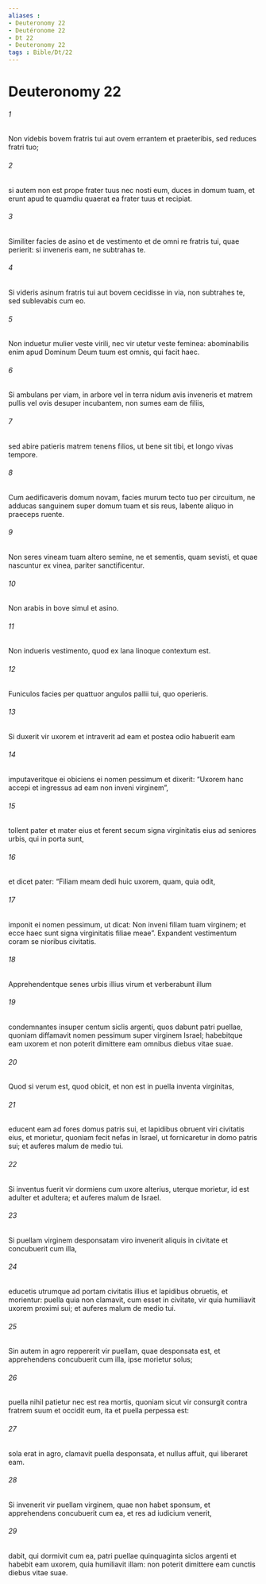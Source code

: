 ```yaml
---
aliases : 
- Deuteronomy 22
- Deutéronome 22
- Dt 22
- Deuteronomy 22
tags : Bible/Dt/22
---
```


# Deuteronomy 22

###### 1
Non videbis bovem fratris tui aut ovem errantem et praeteribis, sed reduces fratri tuo; 
###### 2
si autem non est prope frater tuus nec nosti eum, duces in domum tuam, et erunt apud te quamdiu quaerat ea frater tuus et recipiat. 
###### 3
Similiter facies de asino et de vestimento et de omni re fratris tui, quae perierit: si inveneris eam, ne subtrahas te. 
###### 4
Si videris asinum fratris tui aut bovem cecidisse in via, non subtrahes te, sed sublevabis cum eo.
###### 5
Non induetur mulier veste virili, nec vir utetur veste feminea: abominabilis enim apud Dominum Deum tuum est omnis, qui facit haec.
###### 6
Si ambulans per viam, in arbore vel in terra nidum avis inveneris et matrem pullis vel ovis desuper incubantem, non sumes eam de filiis, 
###### 7
sed abire patieris matrem tenens filios, ut bene sit tibi, et longo vivas tempore.
###### 8
Cum aedificaveris domum novam, facies murum tecto tuo per circuitum, ne adducas sanguinem super domum tuam et sis reus, labente aliquo in praeceps ruente.
###### 9
Non seres vineam tuam altero semine, ne et sementis, quam sevisti, et quae nascuntur ex vinea, pariter sanctificentur. 
###### 10
Non arabis in bove simul et asino. 
###### 11
Non indueris vestimento, quod ex lana linoque contextum est.
###### 12
Funiculos facies per quattuor angulos pallii tui, quo operieris.
###### 13
Si duxerit vir uxorem et intraverit ad eam et postea odio habuerit eam 
###### 14
imputaveritque ei obiciens ei nomen pessimum et dixerit: “Uxorem hanc accepi et ingressus ad eam non inveni virginem”, 
###### 15
tollent pater et mater eius et ferent secum signa virginitatis eius ad seniores urbis, qui in porta sunt, 
###### 16
et dicet pater: “Filiam meam dedi huic uxorem, quam, quia odit, 
###### 17
imponit ei nomen pessimum, ut dicat: Non inveni filiam tuam virginem; et ecce haec sunt signa virginitatis filiae meae”. Expandent vestimentum coram se nioribus civitatis. 
###### 18
Apprehendentque senes urbis illius virum et verberabunt illum 
###### 19
condemnantes insuper centum siclis argenti, quos dabunt patri puellae, quoniam diffamavit nomen pessimum super virginem Israel; habebitque eam uxorem et non poterit dimittere eam omnibus diebus vitae suae.
###### 20
Quod si verum est, quod obicit, et non est in puella inventa virginitas, 
###### 21
educent eam ad fores domus patris sui, et lapidibus obruent viri civitatis eius, et morietur, quoniam fecit nefas in Israel, ut fornicaretur in domo patris sui; et auferes malum de medio tui.
###### 22
Si inventus fuerit vir dormiens cum uxore alterius, uterque morietur, id est adulter et adultera; et auferes malum de Israel.
###### 23
Si puellam virginem desponsatam viro invenerit aliquis in civitate et concubuerit cum illa, 
###### 24
educetis utrumque ad portam civitatis illius et lapidibus obruetis, et morientur: puella quia non clamavit, cum esset in civitate, vir quia humiliavit uxorem proximi sui; et auferes malum de medio tui. 
###### 25
Sin autem in agro reppererit vir puellam, quae desponsata est, et apprehendens concubuerit cum illa, ipse morietur solus; 
###### 26
puella nihil patietur nec est rea mortis, quoniam sicut vir consurgit contra fratrem suum et occidit eum, ita et puella perpessa est: 
###### 27
sola erat in agro, clamavit puella desponsata, et nullus affuit, qui liberaret eam.
###### 28
Si invenerit vir puellam virginem, quae non habet sponsum, et apprehendens concubuerit cum ea, et res ad iudicium venerit, 
###### 29
dabit, qui dormivit cum ea, patri puellae quinquaginta siclos argenti et habebit eam uxorem, quia humiliavit illam: non poterit dimittere eam cunctis diebus vitae suae.
